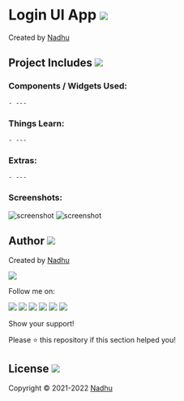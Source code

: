 # Login UI App [<img src="https://github.com/iamnadhu/ReactNative/blob/master/Resources/react-native-icon.png">](https://github.com/iamnadhu/ReactNative/tree/master/Core/Login%20UI%20App)
Created by [Nadhu](https://linktr.ee/iamnadhu)


## Project Includes [<img src="https://github.com/iamnadhu/ReactNative/blob/master/Resources/projects-icon.png">](https://github.com/iamnadhu/ReactNative/tree/master/Core/Login%20UI%20App)

### Components / Widgets Used:
```
- ---
```

### Things Learn:
```
- ---
```

### Extras:
```
- ---
```

### Screenshots:
![screenshot](https://github.com/iamnadhu/ReactNative/tree/master/Core/Login%20UI%20App/Resources/01.jpg)
![screenshot](https://github.com/iamnadhu/ReactNative/tree/master/Core/Login%20UI%20App/Resources/02.jpg)


## Author [<img src="https://github.com/iamnadhu/ReactNative/blob/master/Resources/auther-icon.png">](https://linktr.ee/iamnadhu)
Created by [Nadhu](https://linktr.ee/iamnadhu)

[<img src="https://github.com/iamnadhu/ReactNative/blob/master/Resources/nadhu-icon.jpg">](https://linktr.ee/iamnadhu)

Follow me on: 

[<img src="https://github.com/iamnadhu/ReactNative/blob/master/Resources/telegram-icon.png">](https://t.me/iamnadhu)
[<img src="https://github.com/iamnadhu/ReactNative/blob/master/Resources/instagram-icon.png">](https://www.instagram.com/iamnadhu/)
[<img src="https://github.com/iamnadhu/ReactNative/blob/master/Resources/whatsapp-icon.png">](https://api.whatsapp.com/send?phone=917293451396&lang=en)
[<img src="https://github.com/iamnadhu/ReactNative/blob/master/Resources/linkedin-icon.png">](https://www.linkedin.com/in/iamnadhu/)
[<img src="https://github.com/iamnadhu/ReactNative/blob/master/Resources/facebook-icon.png">](https://www.facebook.com/iamnadhu/)
[<img src="https://github.com/iamnadhu/ReactNative/blob/master/Resources/github-icon.png">](https://github.com/iamnadhu)


Show your support!

Please ⭐️   this repository if this section helped you!


## License [<img src="https://github.com/iamnadhu/ReactNative/blob/master/Resources/license-icon.png">](https://github.com/iamnadhu/ReactNative/tree/master/Core/Login%20UI%20App)
Copyright © 2021-2022 [Nadhu](https://linktr.ee/iamnadhu)
